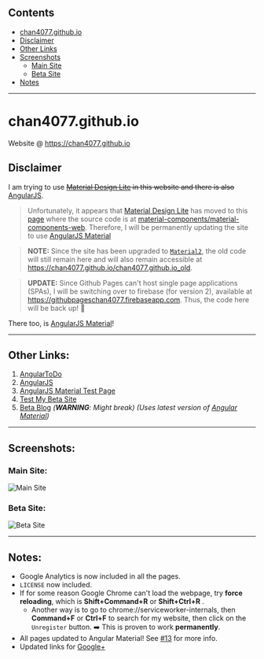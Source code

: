 ## Contents
- [chan4077.github.io](#chan4077githubio)
- [Disclaimer](#disclaimer)
- [Other Links](#other-links)
- [Screenshots](#screenshots)
  - [Main Site](#main-site)
  - [Beta Site](#beta-site)
- [Notes](#notes)

---
# chan4077.github.io
Website @ https://chan4077.github.io

## Disclaimer
I am trying to use ~~[Material Design Lite](https://getmdl.io) in this website and there is also~~ [AngularJS](https://angularjs.org).
> Unfortunately, it appears that [Material Design Lite](https://getmdl.io) has moved to this [page](https://material.io/components.html) where the source code is at [material-components/material-components-web](https://github.com/material-components/material-components-web). Therefore, I will be permanently updating the site to use [AngularJS Material](https://material.angularjs.org)

> **NOTE:** Since the site has been upgraded to [`Material2`](https://github.com/angular/material2), the old code will still remain here and will also remain accessible at https://chan4077.github.io/chan4077.github.io_old.

> **UPDATE:** Since Github Pages can't host single page applications (SPAs), I will be switching over to firebase (for version 2), available at https://githubpageschan4077.firebaseapp.com. Thus, the code here will be back up! :tada:

There too, is [AngularJS Material](https://material.angularjs.org/latest)!

---
## Other Links:
1. [AngularToDo](https://chan4077.github.io/angular/angulartodo.html)
2. [AngularJS](https://chan4077.github.io/angular/angularjs.html)
3. [AngularJS Material Test Page](https://chan4077.github.io/angular/material.html)
4. [Test My Beta Site](https://chan4077.github.io/beta/index.html)
5. [Beta Blog](https://chan4077.github.io/beta/blog.html) _(**WARNING**: Might break)_ _(Uses latest version of [Angular Material](https://material.angularjs.org/HEAD))_

---
## Screenshots:

### Main Site:
![Main Site](https://raw.githubusercontent.com/Chan4077/chan4077.github.io_old/master/wiki/img/wiki_main.jpg)

### Beta Site:
![Beta Site](https://raw.githubusercontent.com/Chan4077/chan4077.github.io_old/master/wiki/img/wiki_beta_new.jpg)

---
## Notes:
* Google Analytics is now included in all the pages.
* `LICENSE` now included.
* If for some reason Google Chrome can't load the webpage, try **force reloading**, which is **Shift+Command+R** or **Shift+Ctrl+R** <!--TODO: Check that this shortcut for force reloading on Windows is valid.-->.
  * Another way is to go to chrome://serviceworker-internals, then **Command+F** or **Ctrl+F** to search for my website, then click on the `Unregister` button. :arrow_right: This is proven to work **permanently**.
* All pages updated to Angular Material! See [#13](https://github.com/Chan4077/chan4077.github.io/issues/13) for more info.
* Updated links for [Google+](https://plus.google.com/+EdricChan03)
